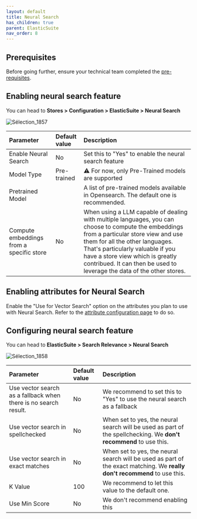 ```yaml
---
layout: default
title: Neural Search
has_children: true
parent: ElasticSuite
nav_order: 8
---
```


## Prerequisites

Before going further, ensure your technical team completed the [pre-requisites](https://elastic-suite.github.io/documentation/docs/ElasticSuite/Installing/NeuralSearch.html).

## Enabling neural search feature

You can head to **Stores > Configuration > ElasticSuite > Neural Search**

![Sélection_1857](https://elastic-suite.github.io/documentation/docs/ElasticSuite/static/Sélection_1857.png)

| Parameter    | Default value | Description |
|:-------------|:------------------|:------|
|Enable Neural Search|No|	Set this to "Yes" to enable the neural search feature|
|Model Type|Pre-trained|⚠️ For now, only Pre-Trained models are supported|
|Pretrained Model||A list of pre-trained models available in Opensearch. The default one is recommended.|
|Compute embeddings from a specific store|No|When using a LLM capable of dealing with multiple languages, you can choose to compute the embeddings from a particular store view and use them for all the other languages. That's particularly valuable if you have a store view which is greatly contribued. It can then be used to leverage the data of the other stores.|

## Enabling attributes for Neural Search

Enable the "Use for Vector Search" option on the attributes you plan to use with Neural Search. Refer to the [attribute configuration page](https://elastic-suite.github.io/documentation/docs/ElasticSuite/Filters%20and%20attributes/Global%20configuration.html) to do so.

## Configuring neural search feature

You can head to **ElasticSuite > Search Relevance > Neural Search**

![Sélection_1858](https://elastic-suite.github.io/documentation/docs/ElasticSuite/static/Sélection_1858.png)

| Parameter    | Default value | Description |
|:-------------|:------------------|:------|
|Use vector search as a fallback when there is no search result.|No|	We recommend to set this to "Yes" to use the neural search as a fallback |
|Use vector search in spellchecked|No|When set to yes, the neural search will be used as part of the spellchecking. We **don't recommend** to use this.|
|Use vector search in exact matches |No|When set to yes, the neural search will be used as part of the exact matching. We **really don't recommend** to use this.|
|K Value|100|We recommend to let this value to the default one.|
|Use Min Score|No|We don't recommend enabling this |
